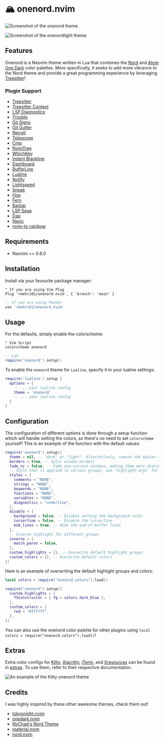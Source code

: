# 🏔️ onenord.nvim

![Screenshot of the onenord theme](https://user-images.githubusercontent.com/52933714/138731499-c4092892-46cf-45e6-8947-edb5dfe32c06.png)

![Screenshot of the onenordlight theme](https://user-images.githubusercontent.com/52933714/144966905-4b17902b-53bb-4de7-8bd8-bb7d72603ca6.png)

## Features

Onenord is a Neovim theme written in Lua that combines the [Nord](https://www.nordtheme.com) and [Atom One Dark](https://github.com/atom/atom/tree/master/packages/one-dark-ui) color palettes. More specifically, it seeks to add more vibrance to the Nord theme and provide a great programming experience by leveraging [Treesitter](https://github.com/nvim-treesitter/nvim-treesitter)!

### Plugin Support

- [Treesitter](https://github.com/nvim-treesitter/nvim-treesitter)
- [Treesitter Context](https://github.com/nvim-treesitter/nvim-treesitter-context)
- [LSP Diagnostics](https://neovim.io/doc/user/lsp.html)
- [Trouble](https://github.com/folke/trouble.nvim)
- [Git Signs](https://github.com/lewis6991/gitsigns.nvim)
- [Git Gutter](https://github.com/airblade/vim-gitgutter)
- [Neogit](https://github.com/TimUntersberger/neogit)
- [Telescope](https://github.com/nvim-telescope/telescope.nvim)
- [Cmp](https://github.com/hrsh7th/nvim-cmp)
- [NvimTree](https://github.com/kyazdani42/nvim-tree.lua)
- [WhichKey](https://github.com/folke/which-key.nvim)
- [Indent Blankline](https://github.com/lukas-reineke/indent-blankline.nvim)
- [Dashboard](https://github.com/glepnir/dashboard-nvim)
- [BufferLine](https://github.com/akinsho/nvim-bufferline.lua)
- [Lualine](https://github.com/hoob3rt/lualine.nvim)
- [Notify](https://github.com/rcarriga/nvim-notify)
- [Lightspeed](https://github.com/ggandor/lightspeed.nvim)
- [Sneak](https://github.com/justinmk/vim-sneak)
- [Hop](https://github.com/phaazon/hop.nvim)
- [Fern](https://github.com/lambdalisue/fern.vim)
- [Barbar](https://github.com/romgrk/barbar.nvim)
- [LSP Saga](https://github.com/glepnir/lspsaga.nvim)
- [Dap](https://github.com/mfussenegger/nvim-dap)
- [Navic](https://github.com/SmiteshP/nvim-navic)
- [nvim-ts-rainbow](https://sr.ht/~p00f/nvim-ts-rainbow/)

## Requirements

- Neovim >= 0.8.0

## Installation

Install via your favourite package manager:
```vim
" If you are using Vim Plug
Plug 'rmehri01/onenord.nvim', { 'branch': 'main' }
```

```lua
-- If you are using Packer
use 'rmehri01/onenord.nvim'
```

## Usage

For the defaults, simply enable the colorscheme:
```vim
" Vim Script
colorscheme onenord
```

```lua
-- Lua
require('onenord').setup()
```

To enable the `onenord` theme for `Lualine`, specify it in your lualine settings:

```lua
require('lualine').setup {
  options = {
    -- ... your lualine config
    theme = 'onenord'
    -- ... your lualine config
  }
}
```

## Configuration

The configuration of different options is done through a setup function which will handle setting the colors, so there's no need to set `colorscheme` yourself! This is an example of the function with the default values:
```lua
require('onenord').setup({
  theme = nil, -- "dark" or "light". Alternatively, remove the option and set vim.o.background instead
  borders = true, -- Split window borders
  fade_nc = false, -- Fade non-current windows, making them more distinguishable
  -- Style that is applied to various groups: see `highlight-args` for options
  styles = {
    comments = "NONE",
    strings = "NONE",
    keywords = "NONE",
    functions = "NONE",
    variables = "NONE",
    diagnostics = "underline",
  },
  disable = {
    background = false, -- Disable setting the background color
    cursorline = false, -- Disable the cursorline
    eob_lines = true, -- Hide the end-of-buffer lines
  },
  -- Inverse highlight for different groups
  inverse = {
    match_paren = false,
  },
  custom_highlights = {}, -- Overwrite default highlight groups
  custom_colors = {}, -- Overwrite default colors
})
```

Here is an example of overwriting the default highlight groups and colors:

```lua
local colors = require("onenord.colors").load()

require("onenord").setup({
  custom_highlights = {
    TSConstructor = { fg = colors.dark_blue },
  },
  custom_colors = {
    red = "#ffffff",
  },
})
```

You can also use the onenord color palette for other plugins using `local colors = require("onenord.colors").load()`!

## Extras

Extra color configs for [Kitty](extras/kitty/), [Alacritty](extras/alacritty/), [iTerm](extras/iterm/), and [Xresources](extras/xresources/) can be found in [extras](https://github.com/rmehri01/onenord.nvim/blob/main/extras). To use them, refer to their respective documentation.

![An example of the Kitty onenord theme](https://user-images.githubusercontent.com/52933714/139562438-d05ceebe-cf01-4948-bdab-6d0969f22087.png)

## Credits

I was highly inspired by these other awesome themes, check them out!

- [tokyonight.nvim](https://github.com/folke/tokyonight.nvim)
- [onedark.nvim](https://github.com/navarasu/onedark.nvim)
- [NvChad's Nord Theme](https://github.com/NvChad/NvChad#theme-showcase)
- [material.nvim](https://github.com/marko-cerovac/material.nvim)
- [nord.nvim](https://github.com/shaunsingh/nord.nvim)
